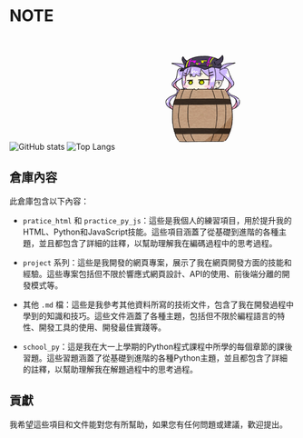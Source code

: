 # NOTE

![GitHub stats](https://github-readme-stats.vercel.app/api?username=ChenGuoXiang940&count_private=true&theme=tokyonight)
![Top Langs](https://github-readme-stats.vercel.app/api/top-langs/?username=ChenGuoXiang940&count_private=true&layout=compact&theme=tokyonight)
<a href="https://www.pixiv.net/artworks/93987445">
<img src="Screenshots/93987445-large.gif" alt="gif檔" width="300" height="200">
</a>
## 倉庫內容

此倉庫包含以下內容：
- `pratice_html` 和 `practice_py_js`：這些是我個人的練習項目，用於提升我的HTML、Python和JavaScript技能。這些項目涵蓋了從基礎到進階的各種主題，並且都包含了詳細的註釋，以幫助理解我在編碼過程中的思考過程。

- `project` 系列：這些是我開發的網頁專案，展示了我在網頁開發方面的技能和經驗。這些專案包括但不限於響應式網頁設計、API的使用、前後端分離的開發模式等。

- 其他 `.md` 檔：這些是我參考其他資料所寫的技術文件，包含了我在開發過程中學到的知識和技巧。這些文件涵蓋了各種主題，包括但不限於編程語言的特性、開發工具的使用、開發最佳實踐等。
- `school_py`：這是我在大一上學期的Python程式課程中所學的每個章節的課後習題。這些習題涵蓋了從基礎到進階的各種Python主題，並且都包含了詳細的註釋，以幫助理解我在解題過程中的思考過程。
## 貢獻

我希望這些項目和文件能對您有所幫助，如果您有任何問題或建議，歡迎提出。
